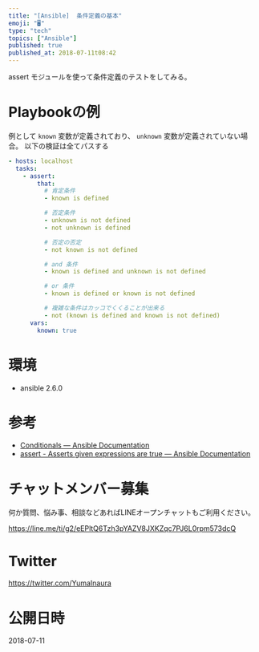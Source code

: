 ```yaml
---
title: "[Ansible]  条件定義の基本"
emoji: "🖥"
type: "tech"
topics: ["Ansible"]
published: true
published_at: 2018-07-11t08:42
---
```


assert モジュールを使って条件定義のテストをしてみる。

# Playbookの例

例として `known` 変数が定義されており、 `unknown` 変数が定義されていない場合。
以下の検証は全てパスする

```yaml
- hosts: localhost
  tasks:
    - assert:
        that:
          # 肯定条件
          - known is defined

          # 否定条件
          - unknown is not defined
          - not unknown is defined

          # 否定の否定
          - not known is not defined

          # and 条件
          - known is defined and unknown is not defined

          # or 条件
          - known is defined or known is not defined

          # 複雑な条件はカッコでくくることが出来る
          - not (known is defined and known is not defined)
      vars:
        known: true
```

# 環境

- ansible 2.6.0

# 参考

- [Conditionals — Ansible Documentation](https://docs.ansible.com/ansible/2.6/user_guide/playbooks_conditionals.html)
- [assert - Asserts given expressions are true — Ansible Documentation](https://docs.ansible.com/ansible/2.6/modules/assert_module.html)








<!-- Update From Qiita API -->

# チャットメンバー募集


何か質問、悩み事、相談などあればLINEオープンチャットもご利用ください。

https://line.me/ti/g2/eEPltQ6Tzh3pYAZV8JXKZqc7PJ6L0rpm573dcQ





# Twitter


https://twitter.com/YumaInaura


<!-- Update From Qiita API -->



# 公開日時

2018-07-11
